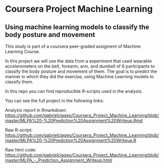 # Coursera Project Machine Learning
## Using machine learning models to classify the body posture and movement

This study is part of a coursera peer-graded assigment of Machine Learning Course.

In this project we will use the data from a experiment that used wearable accelerometers on the belt, forearm, arm, and dumbell of 6 participants to classify the body posture and movement of them. The goal is to predict the manner in which they did the exercise, using Machine Learning models to classify them.

In this repo you can find reproducible R-scripts used in the analysis.

You can see the full project in the following links: 

Analysis report in Rmarkdown: https://github.com/gabrielclages/Coursera_Project_Machine_Learning/blob/master/MLPA%20-%20Prediction%20Assignment%20Writeup.Rmd

Raw R-script: <https://github.com/gabrielclages/Coursera_Project_Machine_Learning/blob/master/MLPA%20-%20Prediction%20Assignment%20Writeup.R>

Raw html code: <https://github.com/gabrielclages/Coursera_Project_Machine_Learning/blob/master/MLPA_-_Prediction_Assignment_Writeup.html>
